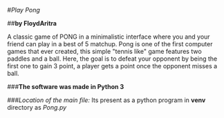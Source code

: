 #*Play Pong* 

##**by FloydAritra**

A classic game of PONG in a minimalistic interface where you and your friend can play in a best of 5 matchup.
Pong is one of the first computer games that ever created, this simple "tennis like" game features two paddles and a ball.
Here, the goal is to defeat your opponent by being the first one to gain 3 point, a player gets a point once the opponent misses a ball.

###**The software was made in Python 3**

###*Location of the main file:*
Its present as a python program in **venv** directory as *Pong.py*
